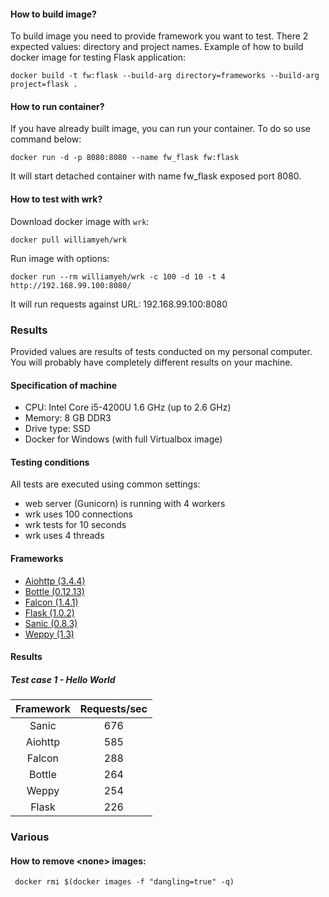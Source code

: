 #### How to build image?

To build image you need to provide framework you want to test. There 2 expected values: directory and project names. Example of how to build docker image for testing Flask application:

`docker build -t fw:flask --build-arg directory=frameworks --build-arg project=flask .`

#### How to run container?

If you have already built image, you can run your container. To do so use command below:

`docker run -d -p 8080:8080 --name fw_flask fw:flask`

It will start detached container with name fw_flask exposed port 8080.

#### How to test with wrk?

Download docker image with `wrk`:

`docker pull williamyeh/wrk`

Run image with options:

`docker run --rm williamyeh/wrk -c 100 -d 10 -t 4 http://192.168.99.100:8080/`

It will run requests against URL: 192.168.99.100:8080

### Results

Provided values are results of tests conducted on my personal computer. You will probably have completely different results on your machine. 

#### Specification of machine

- CPU: Intel Core i5-4200U 1.6 GHz (up to 2.6 GHz)
- Memory: 8 GB DDR3
- Drive type: SSD
- Docker for Windows (with full Virtualbox image)

#### Testing conditions

All tests are executed using common settings:
- web server (Gunicorn) is running with 4 workers
- wrk uses 100 connections
- wrk tests for 10 seconds
- wrk uses 4 threads

#### Frameworks

- [Aiohttp (3.4.4)](https://docs.aiohttp.org/en/stable/)
- [Bottle (0.12.13)](https://bottlepy.org/docs/dev/)
- [Falcon (1.4.1)](https://falconframework.org/)
- [Flask (1.0.2)](http://flask.pocoo.org/)
- [Sanic (0.8.3)](https://sanic.readthedocs.io/en/latest/)
- [Weppy (1.3)](http://weppy.org)

#### Results

##### Test case 1 - Hello World

| Framework | Requests/sec |
| :---: | :---: |
| Sanic | 676 |
| Aiohttp | 585 |
| Falcon | 288 |  
| Bottle | 264 |
| Weppy | 254 |
| Flask | 226 |

### Various

#### How to remove \<none\> images:

``` docker rmi $(docker images -f "dangling=true" -q)```